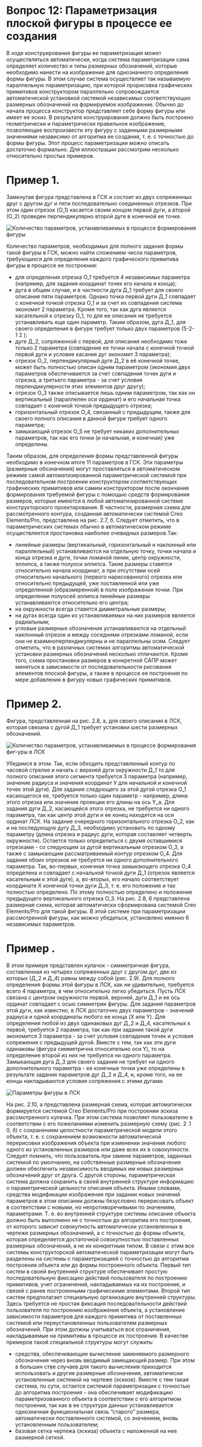 # Вопрос 12: Параметризация плоской фигуры в процессе ее создания
  В ходе конструирования фигуры ее параметризация может осуществляться автоматически, когда система параметризации сама определяет количество и типы размерных обозначений, которые необходимо нанести на изображение для однозначного определения формы фигуры. В этом случае система осуществляет так называемую параллельную параметризацию, при которой прорисовка графических примитивов конструктором параллельно сопровождается автоматической установкой системой независимых соответствующих размерных обозначений на формируемое изображение.
Обычно до начала процесса конструктор представляет себе форму фигуры или имеет ее эскиз. В результате конструирования должно быть построено геометрически и параметрически правильное изображение, позволяющее воспроизвести эту фигуру с заданными размерными значениями независимо от алгоритма ее создания, т. е. с точностью до формы фигуры. Этот процесс параметризации можно описать достаточно формально. Для иллюстрации рассмотрим несколько относительно простых примеров.

# Пример 1. 
Замкнутая фигура представлена в ГСК и состоит из двух сопряженных друг с другом дуг и пяти последовательно соединенных отрезков. При этом один отрезок (O_1) касается своим концом первой дуги, а второй (О_2) проведен перпендикулярно второй дуге в конечной ее точке.

![ Количество параметров, устанавливаемых в процессе формирования фигуры](../resources/imgs/12/12_1.jpg)

  Количество параметров, необходимых для полного задания формы такой фигуры в ГСК, можно найти сложением числа параметров, требующихся для определения каждого графического примитива фигуры в процессе ее построения:
- для определения отрезка О_1 требуется 4 независимых параметра (например, для задания координат точек его начала и конца);
- дуга в общем случае, и в частности дуга Д_1 требует для своего описания пяти параметров.
  Однако точка первой дуги Д_1 совпадает с конечной точкой отрезка О_1 и за счет их совпадения система экономит 2 параметра. Кроме того, так как дуга является касательной к отрезку О_1, то для ее описания не требуется устанавливать еще один параметр. Таким образом, дуга Д_1, для своего определения в фигуре требует только двух параметров (5-2-1 2 ); 
- дуге Д_2, сопряженной с первой, для описания необходимо тоже только 2 параметра (совпадение ее точки начала с конечной точкой первой дуги и условие касания дуг экономит 3 параметра); 
- отрезок О_2, перпендикулярный дуге Д_2 в её конечной точке, может быть полностью описан одним параметром (экономия двух параметров обеспечивается за счет совпадения точек дуги и отрезка, а третьего параметра - за счет условия перпендикулярности этих элементов друг другу); 
- отрезок О_3 также описывается лишь одним параметром, так как он вертикальный (параллелен оси ординат) и его начальная точка совпадает с конечной точкой предыдущего отрезка; 
- горизонтальный отрезок О_4, связанный с предыдущим, также для своего полного описания в данной фигуре требует одного параметра;
- замыкающий отрезок О_5 не требует никаких дополнительных параметров, так как его точки (и начальная, и конечная) уже определены.

Таким образом, для определения формы представленной фигуры необходимо в конечном итоге 11 параметров в ГСК. Эти параметры (размерные обозначения) могут проставляться в автоматическом режиме самой автоматизированной параметрической системой при последовательном построении конструктором соответствующих графических примитивов или самим конструктором после окончания формирования требуемой фигуры с помощью средств формирования размеров, которые имеются в любой автоматизированной системе конструкторского проектирования. В частности, размерная схема для рассмотренного контура, созданная автоматически системой Сгео Elements/Pro, представлена на рис. 2.7, б. Следует отметить, что в параметрических системах обычно в автоматическом режиме осуществляется простановка наиболее очевидных размеров.Так: 
- линейные размеры (вертикальный, горизонтальный и наклонный или параллельный) устанавливаются на отдельную точку, точки начала и конца отрезка и дуги, точки ломаной линии, центр окружности, эллипса, а также полуоси эллипса. Такие размеры ставятся относительно начала координат, а при отсутствии осей относительно начального (первого нарисованного) отрезка или относительно предыдущей, уже поставленной или уже определенной (образмеренной) в поле изображения точки. При определении полуосей эллипса линейные размеры устанавливаются относительно его центра;
- на окружности всегда ставятся диаметральные размеры;
- на дугах всегда один из устанавливаемых на них размеров является радиальным;
- угловые размерные обозначения устанавливаются на отдельный наклонный отрезок и между соседними отрезками ломаной, если они не взаимноперпендикулярны и не параллельны осям.
Следует отметить, что в различных системах алгоритмы автоматической установки размерных обозначений несколько отличаются. Кроме того, схема простановки размеров в конкретной САПР может меняться в зависимости от последовательности рисования элементов плоской фигуры, а также в процессе ее построения по мере добавления в фигуру новых графических примитивов.
# Пример 2.
Фигура, представленная на рис. 2.8, а, для своего описания в ЛСК, которая связана с дугой Д_1 требует установки шести размерных обозначений.

![Количество параметров, устанавливаемых в процессе формирования фиг-уры в ЛСК](../resources/imgs/12/12_2.jpg)

Убедимся в этом. Так, если обходить представленный контур по часовой стрелке и начать с верхней дуги окружности Д_1 то для полного описания этого сегмента требуется 3 параметра (например, значение радиуса и значения координат У для начальной и конечной точек этой дуги). Для задания следующего за этой дугой отрезка О_1 касающегося ее, требуется только один параметр - например, длина этого отрезка или значение проекции его длины на ось Y_а. Для задания дуги Д_2, касающейся этого отрезка, не требуется ни одного параметра, так как центр этой дуги и ее конец находятся на оси ординат ЛСК. На задание очередного горизонтального отрезка О_2, как и на последующую дугу Д_3, необходимо установить по одному параметру (длина отрезка и радиус дуги, которая составляет четверть окружности). Остается только 
определиться с двумя оставшимися отрезками - со следующим за дугой вертикальным отрезком О_3, а также с замыкающим рассматриваемый контур отрезком О_4. Для задания обоих отрезков не требуется ни одного дополнительного параметра. Так, во-первых, конечная точка замыкающего отрезка О_4 определена и совпадает с начальной точкой дуги Д_1 (отрезок является касательным к этой дуге), а, во-вторых, его начало соответствует координате X конечной точки дуги Д_3, т. е. его положение и так полностью определено. По этому полностью определено и положение предыдущего вертикального отрезка О_3. На рис. 2.8, 6 представлена размерная схема, которая автоматически сформирована системой Creo Elements/Pro для такой фигуры. В этой системе при параметризации рассмотренной фигуры, как можно убедиться, установлено именно 6 независимых параметров.
# Пример . 
  В этом примере представлен кулачок - симметричная фигура, составленная из четырех сопряженных друг с другом дуг, две из которых (Д_2 и Д_4) равны между собой (рис. 2.9). Для полного определения формы этой фигуры в ЛСК, как ни удивительно, требуется всего 4 параметра, в чем относительно легко убедиться. Пусть ЛСК связана с центром окружности первой, верхней, дуги Д_1 и ее ось ординат совпадает с осью 
симметрии фигуры. Для задания параметров этой дуги, как известно, в ЛСК достаточно двух параметров - значений радиуса и одной координаты любого ее конца (X или Y). Для определения любой из двух одинаковых дуг Д_2 и Д_4, касательных к первой, требуется 2 параметра, так как при задании такой дуги экономится 3 параметра - за счет условия совпадения точек и условия сопряжения с предыдущей дугой. Вместе с тем, так как эти дуги одинаковы (фигура симметрична относительно оси Y), то на определение второй из них не требуется ни одного параметра.
Замыкающая дуга Д_3 для своего задания не требует ни одного дополнительного параметра - ее конечные точки уже определены в результате задания параметров дуг Д_2 и Д_4, и, кроме того, на ее концы накладываются условия сопряжения с этими дугами. 

![Параметры фигуры в ЛСК](../resources/imgs/12/12_3.jpg)

На рис. 2.10, а представлена размерная схема, которая автоматически формируется системой Сгео Elements/Pro при построении эскиза рассмотренного кулачка. При этом система позволяет пользователю в соответствии с его пожеланиями изменить размерную схему (рис. 2 .1 0, б) с сохранением целостности параметрической модели этого объекта, т. е. с сохранением возможности автоматической перерисовки изображения объекта при изменении значения любого одного из установленных размеров или даже всех их в совокупности. Следует помнить, что пользователь при замене параметров, заданных системой по умолчанию, на собственные размерные обозначения должен обеспечить независимость вводимых им новых размерных обозначений друг от друга.
  С другой стороны, параметрическая система должна сохранить в своей внутренней структуре информацию о параметрической цельности описания объекта. Иными словами, средства модификации изображения при задании новых значений параметров в этом описании должны безусловно перерисовать объект в соответствии с новыми, но непротиворечивыми по значениям, параметрами. Т. е. во внутренней структуре системы описание объекта должно быть выполнено не с точностью до алгоритма его построения, от которого зависит совокупность автоматически установленных в чертеже размерных обозначений, а с точностью до формы объекта, которая определяется достаточной совокупностью поставленных размерных обозначений, а не их конкретным типом. В связи с этим все системы конструкторской автоматической параметризации могут быть разделены на системы с параметризацией с точностью до алгоритма построения объекта или до формы построенного объекта. Первый тип систем в своей внутренней структуре обеспечивает простую последовательную фиксацию действий пользователя по построению примитивов, учет ограничений, накладываемых на их построение, и связей с ранее построенными графическими элементами. Второй тип систем предполагает специальную организацию внутренней структуры. Здесь требуется не простая фиксация последовательности действий пользователя по построению изображения объекта, а установление зависимости параметров для каждого примитива от поставленных системой или 
переустановленных пользователем размерных обозначений. При этом должны учитываться все ограничения, накладываемые на примитивы в процессе их построения. В качестве примеров такой специальной структуры могут служить: 
- средства, обеспечивающие вычисление заменяемого размерного обозначения через вновь вводимый замещающий размер. При этом в большин
стве случаев для такого вычисления приходится использовать и другие размерные обозначения, автоматически установленные системой на чертеже (эскизе). Вместе с тем такая система, по сути, остается системой параметризации с точностью до алгоритма построения - она обеспечивает модификацию параметризованного объекта в соответствии с его алгоритмом построения, так как в ее структуре данных устанавливается однозначная функциональная связь “старого” размера, автоматически поставленного системой, со значением, вновь установленным пользователем;
- базовая сетка чертежа (эскиза) объекта с наложенной на нее размерной сеткой.
